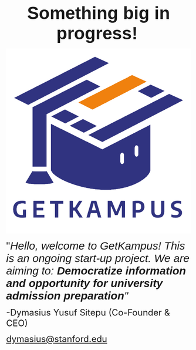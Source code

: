 <p></p>
<p style="text-align: center;"><strong><span style="font-family: Calibri, sans-serif; font-size: 48px;">Something big in progress!</span><span style='font-family: "Lucida Console", Monaco, monospace;'>&nbsp;</span></strong></p><img src="GETKAMPUS (1).jpg" style="width: 530px;">
<p></p>
<p><span style="font-size: 30px; font-family: Calibri, sans-serif;">&quot;<em>Hello, welcome to GetKampus! This is an ongoing start-up project. We are aiming to:</em> <em><strong>Democratize information and opportunity for university admission preparation</strong>&quot;</em></span></p>
<p><span style="font-size: 24px;">-Dymasius Yusuf Sitepu (Co-Founder &amp; CEO)</span></p>
<p><span style="font-size: 24px;"><a href="mailto:dymasius@stanford.edu">dymasius@stanford.edu</a>&nbsp;</span></p>
